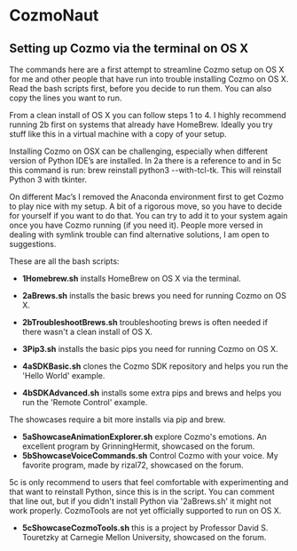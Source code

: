 # CozmoNaut

## Setting up Cozmo via the terminal on OS X

The commands here are a first attempt to streamline Cozmo setup on OS X
for me and other people that have run into trouble installing Cozmo on
OS X. Read the bash scripts first, before you decide to run them. You
can also copy the lines you want to run.

From a clean install of OS X you can follow steps 1 to 4. I highly
recommend running 2b first on systems that already have HomeBrew.
Ideally you try stuff like this in a virtual machine with a copy of
your setup.

Installing Cozmo on OSX can be challenging, especially when different
version of Python IDE’s are installed. In 2a there is a reference to
and in 5c this command is run: brew reinstall python3 --with-tcl-tk.
This will reinstall Python 3 with tkinter.

On different Mac’s I removed the Anaconda environment first to get
Cozmo to play nice with my setup. A bit of a rigorous move, so you have
to decide for yourself if you want to do that. You can try to add it to
your system again once you have Cozmo running (if you need it). People
more versed in dealing with symlink trouble can find alternative
solutions, I am open to suggestions.

These are all the bash scripts:

* __1Homebrew.sh__ installs HomeBrew on OS X via the terminal.

* __2aBrews.sh__ installs the basic brews you need for running Cozmo on OS X.
* __2bTroubleshootBrews.sh__ troubleshooting brews is often needed if there wasn't a clean install of OS X.
* __3Pip3.sh__ installs the basic pips you need for running Cozmo on OS X.

* __4aSDKBasic.sh__ clones the Cozmo SDK repository and helps you run the 'Hello World' example.
* __4bSDKAdvanced.sh__ installs some extra pips and brews and helps you run the 'Remote Control' example.


The showcases require a bit more installs via pip and brew. 
* __5aShowcaseAnimationExplorer.sh__ explore Cozmo's emotions. An excellent program by GrinningHermit, showcased on the forum.
* __5bShowcaseVoiceCommands.sh__ Control Cozmo with your voice. My favorite program, made by rizal72, showcased on the forum.

5c is only recommend to users that feel comfortable with experimenting and that want to reinstall Python, since this is in the script. 
You can comment that line out, but if you didn't install Python via '2aBrews.sh' it might not work properly. CozmoTools are not
yet officially supported to run on OS X.
* __5cShowcaseCozmoTools.sh__ this is a project by Professor David S. Touretzky at Carnegie Mellon University, showcased on the forum.
